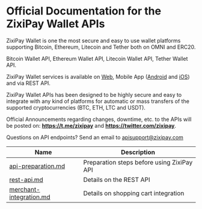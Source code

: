 # Official Documentation for the ZixiPay Wallet APIs

ZixiPay Wallet is one the most secure and easy to use wallet platforms supporting Bitcoin, Ethereum, Litecoin and Tether both on OMNI and ERC20.

Bitcoin Wallet API, Ethereum Wallet API, Litecoin Wallet API, Tether Wallet API.

ZixiPay Wallet services is available on [Web](https://zixipay.com/), Mobile App ([Android](https://play.google.com/store/apps/details?id=com.zixipay.wallet) and [iOS](https://apps.apple.com/us/app/zixipay-btc-eth-ltc-usdt/id1492139262)) and via REST API.

ZixiPay Wallet APIs has been designed to be highly secure and easy to integrate with any kind of platforms for automatic or mass transfers of the supported cryptocurrencies (BTC, ETH, LTC and USDT).

Official Announcements regarding changes, downtime, etc. to the APIs will be posted on: **https://t.me/zixipay** and **https://twitter.com/zixipay**.

Questions on API endpoints? Send an email to apisupport@zixipay.com

Name | Description
------------ | ------------
[api-preparation.md](./api-preparation.md) | Preparation steps before using ZixiPay API
[rest-api.md](./rest-api.md) | Details on the REST API
[merchant-integration.md](./merchant.md) | Details on shopping cart integration
